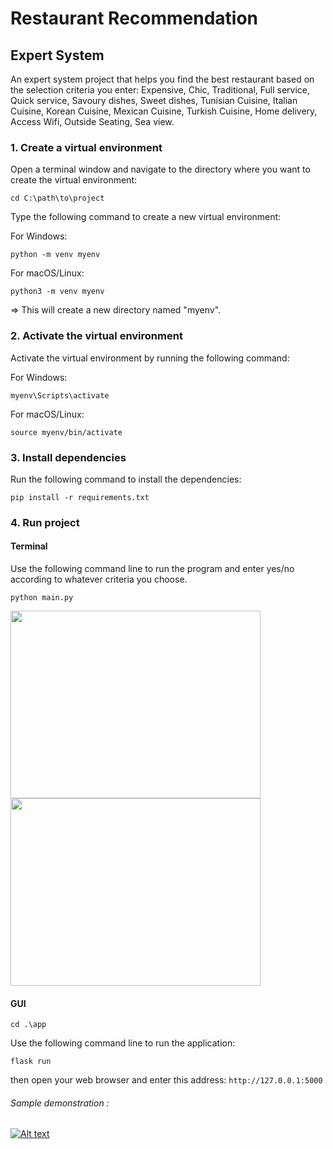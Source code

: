 # Restaurant Recommendation
## Expert System
An expert system project that helps you find the best restaurant based on the selection criteria you enter:
Expensive, Chic, Traditional, Full service, Quick service, Savoury dishes, Sweet dishes, Tunisian Cuisine, Italian Cuisine, Korean Cuisine, Mexican Cuisine, Turkish Cuisine, Home delivery, Access Wifi, Outside Seating, Sea view.
### 1. Create a virtual environment
Open a terminal window and navigate to the directory where you want to create the virtual environment:
```
cd C:\path\to\project
```
Type the following command to create a new virtual environment:

For Windows:
```
python -m venv myenv
```
For macOS/Linux:
```
python3 -m venv myenv
```
=> This will create a new directory named "myenv".

### 2. Activate the virtual environment

Activate the virtual environment by running the following command:

For Windows:
```
myenv\Scripts\activate
```
For macOS/Linux:
```
source myenv/bin/activate
```
### 3. Install dependencies

Run the following command to install the dependencies:
```
pip install -r requirements.txt
```
### 4. Run project

#### Terminal

Use the following command line to run the program and enter yes/no according to whatever criteria you choose.
``` 
python main.py 
```
<div>
<img src="https://user-images.githubusercontent.com/128514665/227032988-948876e4-7cfd-40a4-8b8b-cdef1e4ba0dc.png" width="400" height="300">
<img src="https://user-images.githubusercontent.com/128514665/227033681-de0f6a1f-d8bb-4779-961b-58d99eab81f4.JPG" width="400" height="300">
</div>

#### GUI
```
cd .\app
```
Use the following command line to run the application:
``` 
flask run
````
then open your web browser and enter this address: 
``` http://127.0.0.1:5000 ```
###### Sample demonstration :
[![Alt text](https://img.youtube.com/vi/abc123/mqdefault.jpg)](https://www.youtube.com/watch?v=abc123)


